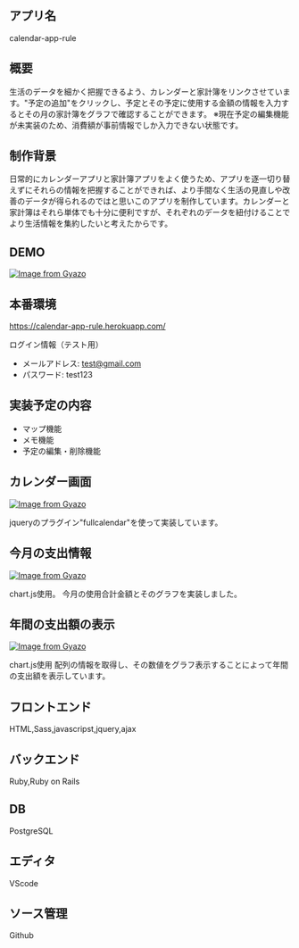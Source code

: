 ## アプリ名

calendar-app-rule

## 概要

生活のデータを細かく把握できるよう、カレンダーと家計簿をリンクさせています。"予定の追加"をクリックし、予定とその予定に使用する金額の情報を入力するとその月の家計簿をグラフで確認することができます。
※現在予定の編集機能が未実装のため、消費額が事前情報でしか入力できない状態です。

## 制作背景

日常的にカレンダーアプリと家計簿アプリをよく使うため、アプリを逐一切り替えずにそれらの情報を把握することができれば、より手間なく生活の見直しや改善のデータが得られるのではと思いこのアプリを制作しています。カレンダーと家計簿はそれら単体でも十分に便利ですが、それぞれのデータを紐付けることでより生活情報を集約したいと考えたからです。

## DEMO

[![Image from Gyazo](https://i.gyazo.com/180732dd7e417479f4548e6a822ab61c.gif)](https://gyazo.com/180732dd7e417479f4548e6a822ab61c)

## 本番環境
https://calendar-app-rule.herokuapp.com/

ログイン情報（テスト用）
- メールアドレス: test@gmail.com
- パスワード: test123

## 実装予定の内容

- マップ機能
- メモ機能
- 予定の編集・削除機能

## カレンダー画面

[![Image from Gyazo](https://i.gyazo.com/f9d7a83b69856baa32372deff94693c9.gif)](https://gyazo.com/f9d7a83b69856baa32372deff94693c9)

jqueryのプラグイン"fullcalendar"を使って実装しています。

## 今月の支出情報

[![Image from Gyazo](https://i.gyazo.com/5305d85144ad8529b7e2d73ce52c3861.gif)](https://gyazo.com/5305d85144ad8529b7e2d73ce52c3861)

chart.js使用。
今月の使用合計金額とそのグラフを実装しました。

## 年間の支出額の表示

[![Image from Gyazo](https://i.gyazo.com/99a6d7f815dc148787570afe46e53b7d.gif)](https://gyazo.com/99a6d7f815dc148787570afe46e53b7d)

chart.js使用
配列の情報を取得し、その数値をグラフ表示することによって年間の支出額を表示しています。

## フロントエンド
HTML,Sass,javascripst,jquery,ajax

## バックエンド
Ruby,Ruby on Rails

## DB
PostgreSQL

## エディタ
VScode

## ソース管理
Github
